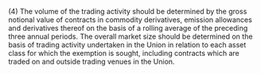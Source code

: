 (4) The volume of the trading activity should be determined by the gross notional value of contracts in commodity derivatives, emission allowances and derivatives thereof on the basis of a rolling average of the preceding three annual periods. The overall market size should be determined on the basis of trading activity undertaken in the Union in relation to each asset class for which the exemption is sought, including contracts which are traded on and outside trading venues in the Union.